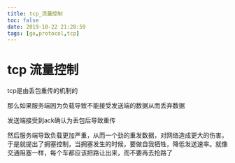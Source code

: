 ```yaml
---
title: tcp_流量控制
toc: false
date: 2019-10-22 21:28:59
tags: [go,protocol,tcp]
---
```


# tcp 流量控制

tcp是由丢包重传的机制的

那么如果服务端因为负载导致不能接受发送端的数据从而丢弃数据

发送端接受到ack确认为丢包后导致重传

然后服务端导致负载更加严重，从而一个劲的重发数据，对网络造成更大的伤害。于是就提出了拥塞控制，当拥塞发生的时候，要做自我牺牲，降低发送速率。就像交通阻塞一样，每个车都应该把路让出来，而不要再去抢路了
